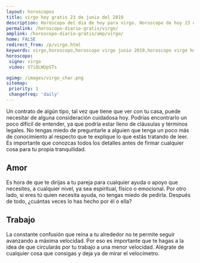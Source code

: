 ```yaml
---
layout: horoscopos
title: virgo hoy gratis 23 de junio del 2019 
description: Horóscopo del dia de hoy para virgo. Horoscopo de hoy 23 de junio del 2019. Las predicciones de amor, trabajo, vida personal gratis.
permalink: /horoscopo-diario-gratis/virgo/
amplink: /horoscopo-diario-gratis/amp/virgo/
home: FALSE
redirect_from: /p/virgo.html
keywords: virgo,horoscopo,horoscopo virgo junio 2019,horoscopo virgo hoy,tarot virgo junio 2019,horoscopo virgo,tarot virgo hoy,horoscopo de hoy,horoscopo diario,tarot del amor,horoscopo de hoy virgo,horoscopo diario del tarot, Horoscopo de hoy virgo 23 de junio del 2019,horóscopo del día,signos zodiacales 2019, el horoscopo de hoy
horoscopo:
 signo: virgo
 video: V7iQLWUpSTs

ogimg: /images/virgo_char.png
sitemap:
 priority: 1
 changefreq: 'daily'
---
```



Un contrato de algún tipo, tal vez que tiene que ver con tu casa, puede necesitar de alguna consideración cuidadosa hoy. Podrías encontrarlo un poco difícil de entender, ya que podría estar lleno de cláusulas y términos legales. No tengas miedo de preguntarle a alguien que tenga un poco más de conocimiento al respecto que te explique lo que estás tratando de leer. Es importante que conozcas todos los detalles antes de firmar cualquier cosa para tu propia tranquilidad.

## Amor

Es hora de que te dirijas a tu pareja para cualquier ayuda o apoyo que necesites, a cualquier nivel, ya sea espiritual, físico o emocional. Por otro lado, si eres tú quien necesita ayuda, no tengas miedo de pedirla. Después de todo, ¿cuántas veces lo has hecho por él o ella?

## Trabajo

La constante confusión que reina a tu alrededor no te permite seguir avanzando a máxima velocidad. Por eso es importante que te hagas a la idea de que circularás por tu trabajo a una menor velocidad. Alégrate de cualquier cosa que consigas y deja ya de mirar el velocímetro.